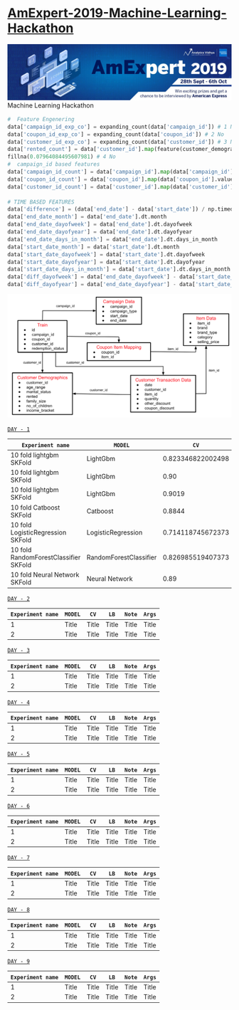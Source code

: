 # [AmExpert-2019-Machine-Learning-Hackathon](https://datahack.analyticsvidhya.com/contest/amexpert-2019-machine-learning-hackathon)
![](./img.png)
 Machine Learning Hackathon
 
  ```python
 #  Feature Engenering
data['campaign_id_exp_co'] = expanding_count(data['campaign_id']) # 1 No
data['coupon_id_exp_co'] = expanding_count(data['coupon_id']) # 2 No
data['customer_id_exp_co'] = expanding_count(data['customer_id']) # 3 No
data['rented_count'] = data['customer_id'].map(feature(customer_demographics, 'customer_id','rented','sum')).\
fillna(0.07964084495607981) # 4 No
#  campaign_id based features
data['campaign_id_count'] = data['campaign_id'].map(data['campaign_id'].value_counts()) #  No
data['coupon_id_count'] = data['coupon_id'].map(data['coupon_id'].value_counts())#  No
data['customer_id_count'] = data['customer_id'].map(data['customer_id'].value_counts())#  No

# TIME BASED FEATURES
data['difference'] = (data['end_date'] - data['start_date']) / np.timedelta64(1, 'D') # 1
data['end_date_month'] = data['end_date'].dt.month
data['end_date_dayofweek'] = data['end_date'].dt.dayofweek 
data['end_date_dayofyear'] = data['end_date'].dt.dayofyear 
data['end_date_days_in_month'] = data['end_date'].dt.days_in_month 
data['start_date_month'] = data['start_date'].dt.month
data['start_date_dayofweek'] = data['start_date'].dt.dayofweek 
data['start_date_dayofyear'] = data['start_date'].dt.dayofyear 
data['start_date_days_in_month'] = data['start_date'].dt.days_in_month 
data['diff_dayofweek'] = data['end_date_dayofweek'] - data['start_date_dayofweek']
data['diff_dayofyear'] = data['end_date_dayofyear'] - data['start_date_dayofyear']
 ```
 ![](./dis.png) 
 
 [`DAY - 1`](./Day-1)
 

 
| `Experiment name`  | `MODEL`  | `CV`  | `LB` |`script`|
| ----------- | ----------- |----------- |----------- |----------- |
| 10 fold lightgbm SKFold       |LightGbm       |0.823346822002498       |0.723262091750793       |[script](./Day-1/day_1_sub_1.py)|
| 10 fold lightgbm SKFold       |LightGbm       |0.90       |0.823638085449945       |[script](./Day-1/day-1-script-02.py)       |
| 10 fold lightgbm SKFold       |LightGbm       |0.9019       |0.820   |[script](./Day-1/day-1-script-03.py)       |
| 10 fold Catboost SKFold       |Catboost       |0.8844        |0.782251894526244   |[script](./Day-1/day-1-script-04.py)       |
| 10 fold LogisticRegression SKFold |LogisticRegression|0.714118745672373|0.652779212300426 |[script](./Day-1/day-1-script-05.py)|
| 10 fold RandomForestClassifier SKFold |RandomForestClassifier|0.826985519407373|0.749643707078551|[script](./Day-1/day-1-script-06.py)|
| 10 fold Neural Network SKFold|Neural Network|0.89|0.784766559598147 |[script](./Day-1/day-1-script-07.py)|


 [`DAY - 2`](./Day-2)
  

| `Experiment name`  | `MODEL`  | `CV`  | `LB` |`Note`|`Args`|
| ----------- | ----------- |----------- |----------- |----------- |----------- |
| 1      | Title       |Title       |Title       |Title       |Title       |
| 2      | Title       |Title       |Title       |Title       |Title       |


 [`DAY - 3`](./Day-3)
  

| `Experiment name`  | `MODEL`  | `CV`  | `LB` |`Note`|`Args`|
| ----------- | ----------- |----------- |----------- |----------- |----------- |
| 1      | Title       |Title       |Title       |Title       |Title       |
| 2      | Title       |Title       |Title       |Title       |Title       |


 [`DAY - 4`](./Day-4)
  

| `Experiment name`  | `MODEL`  | `CV`  | `LB` |`Note`|`Args`|
| ----------- | ----------- |----------- |----------- |----------- |----------- |
| 1      | Title       |Title       |Title       |Title       |Title       |
| 2      | Title       |Title       |Title       |Title       |Title       |


 [`DAY - 5`](./Day-5)
  

| `Experiment name`  | `MODEL`  | `CV`  | `LB` |`Note`|`Args`|
| ----------- | ----------- |----------- |----------- |----------- |----------- |
| 1      | Title       |Title       |Title       |Title       |Title       |
| 2      | Title       |Title       |Title       |Title       |Title       |


 [`DAY - 6`](./Day-6)
  

| `Experiment name`  | `MODEL`  | `CV`  | `LB` |`Note`|`Args`|
| ----------- | ----------- |----------- |----------- |----------- |----------- |
| 1      | Title       |Title       |Title       |Title       |Title       |
| 2      | Title       |Title       |Title       |Title       |Title       |


 [`DAY - 7`](./Day-7)
  

| `Experiment name`  | `MODEL`  | `CV`  | `LB` |`Note`|`Args`|
| ----------- | ----------- |----------- |----------- |----------- |----------- |
| 1      | Title       |Title       |Title       |Title       |Title       |
| 2      | Title       |Title       |Title       |Title       |Title       |


 [`DAY - 8`](./Day-8)
  

| `Experiment name`  | `MODEL`  | `CV`  | `LB` |`Note`|`Args`|
| ----------- | ----------- |----------- |----------- |----------- |----------- |
| 1      | Title       |Title       |Title       |Title       |Title       |
| 2      | Title       |Title       |Title       |Title       |Title       |


 [`DAY - 9`](./Day-9)
  

| `Experiment name`  | `MODEL`  | `CV`  | `LB` |`Note`|`Args`|
| ----------- | ----------- |----------- |----------- |----------- |----------- |
| 1      | Title       |Title       |Title       |Title       |Title       |
| 2      | Title       |Title       |Title       |Title       |Title       |
